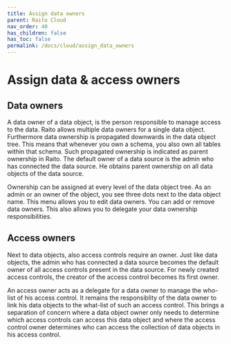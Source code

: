 ```yaml
---
title: Assign data owners
parent: Raito Cloud
nav_order: 40
has_children: false
has_toc: false
permalink: /docs/cloud/assign_data_owners
---
```


# Assign data & access owners

## Data owners

A data owner of a data object, is the person responsible to manage access to the data. Raito allows multiple data owners for a single data object. Furthermore data ownership is propagated downwards in the data object tree. This means that whenever you own a schema, you also own all tables within that schema. Such propagated ownership is indicated as parent ownership in Raito. The default owner of a data source is the admin who has connected the data source. He obtains parent ownership on all data objects of the data source.

Ownership can be assigned at every level of the data object tree. As an admin or an owner of the object, you see three dots next to the data object name. This menu allows you to edit data owners. You can add or remove data owners. This also allows you to delegate your data ownership responsibilities.

## Access owners

Next to data objects, also access controls require an owner. Just like data objects, the admin who has connected a data source becomes the default owner of all access controls present in the data source. For newly created access controls, the creator of the access control becomes its first owner.

An access owner acts as a delegate for a data owner to manage the who-list of his access control. It remains the responsiblity of the data owner to link his data objects to the what-list of such an access control. This brings a separation of concern where a data object owner only needs to determine which access controls can access this data object and where the access control owner determines who can access the collection of data objects in his access control.
